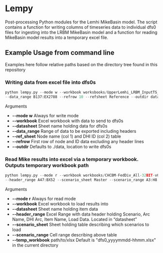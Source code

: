 # Lempy
Post-processing Python modules for the Lemhi MikeBasin model. The script contains a function for writing columns of timeseries data to individual dfs0 files for ingesting into the LRBM MikeBasin model and a function for reading MikeBasin model results into a temporary excel file. 

## Example Usage from command line
Examples here follow relative paths based on the directory tree found in this repository

### Writing data from excel file into dfs0s 

```python
python lempy.py --mode w --workbook worksbooks/UpperLemhi_LRBM_InputTS_2015-v06.xlsm --datasheet WD74 
--data_range B137:EX2788 --refrow 10 --refsheet Reference --outdir data/outdfs0
```

Arguments

+ **--mode w**  Always for write mode
+ **--workbook** Excel workbook with data to send to dfs0s
+ **--datasheet** Sheet name holding data for dfs0s
+ **--data_range** Range of data to be exported including headers
+ **--ref_sheet** Node name (col 1) and DHI ID (col 2) table
+ **--refrow** First row of node and ID data excluding any header lines
+ **--outdir** Defaults to ./data, location to write dfs0s

### Read Mike results into excel via a temporary workbook. Outputs temporary workbook path

```python
python lempy.py --mode r --workbook workbooks/CHCBM-FedDiv_All-32BIT-v03_test.xlsm --datasheet "BC1 Data" 
--header_range A47:BX52 --scenario_sheet Master --scenario_range A3:H8
```

Arguments

+ **--mode r**  Always for read mode
+ **--workbook** Excel workbook to load results into
+ **--datasheet** Sheet name holding item data
+ **--header_range** Excel Range with data header holding Scenario, Arc Name, DHI Arc, Item Name, Load Data. Located in “datasheet”
+ **--scenario_sheet** Sheet holding table describing which scenarios to load
+ **--scenario_range** Cell range describing above table
+ **--temp_workbook** path/to/xlsx Default is "dfs0_yyyymmdd-hhmm.xlsx" in the current directory
